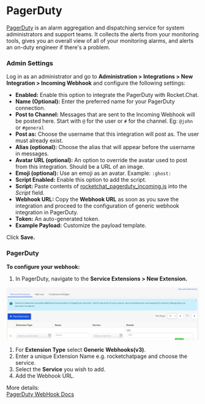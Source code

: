 # PagerDuty

[PagerDuty](https://pagerduty.com) is an alarm aggregation and dispatching service for system administrators and support teams. It collects the alerts from your monitoring tools, gives you an overall view of all of your monitoring alarms, and alerts an on-duty engineer if there's a problem.

### **Admin Settings**

Log in as an administrator and go to **Administration > Integrations > New Integration > Incoming Webhook** and configure the following settings:

* **Enabled:** Enable this option to integrate the PagerDuty with Rocket.Chat.
* **Name (Optional):** Enter the preferred name for your PagerDuty connection.
* **Post to Channel:** Messages that are sent to the Incoming Webhook will be posted here. Start with `@` for the user or `#` for the channel. Eg: `@john` or `#general`
* **Post as:** Choose the username that this integration will post as. The user must already exist.
* **Alias (optional):** Choose the alias that will appear before the username in messages.
* **Avatar URL (optional):** An option to override the avatar used to post from this integration. Should be a URL of an image.
* **Emoji (optional):** Use an emoji as an avatar. Example: `:ghost:`
* **Script Enabled:** Enable this option to add the script.
* **Script:** Paste contents of [rocketchat\_pagerduty\_incoming.js](https://github.com/kajisaap/rocketchat-pagerduty/blob/master/rocketchat\_pagerduty\_incoming.js) into the _Script_ field.
* **Webhook URL:** Copy the **Webhook URL** as soon as you save the integration and proceed to the configuration of generic webhook integration in PagerDuty.
* **Token:** An auto-generated token.
* **Example Payload:** Customize the payload template.

Click **Save.**

### PagerDuty

**To configure your webhook:**

1. In PagerDuty, navigate to the **Service Extensions > New Extension.**

![New Extension](../../../../.gitbook/assets/pagerdutyConfiguration.png)

1. For **Extension Type** select **Generic Webhooks(v3)**.
2. Enter a unique Extension Name e.g. rocketchatpage and choose the service.
3. Select the **Service** you wish to add.
4. Add the Webhook URL.

More details:\
[PagerDuty WebHook Docs](https://support.pagerduty.com/hc/en-us/articles/202830320-Webhooks)

